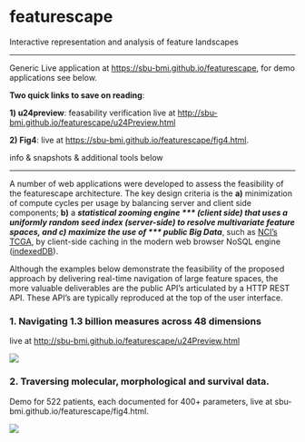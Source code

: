 # featurescape
Interactive representation and analysis of feature landscapes
___
Generic Live application at https://sbu-bmi.github.io/featurescape, for demo applications see below. 

**Two quick links to save on reading**:

**1) u24preview**: feasability verification live at http://sbu-bmi.github.io/featurescape/u24Preview.html

**2) Fig4**: live at https://sbu-bmi.github.io/featurescape/fig4.html. 

info & snapshots & additional tools below
___

A number of web applications were developed to assess the feasibility of the featurescape architecture. The key design criteria is the **a)** minimization of compute cycles per usage by balancing server and client side components; **b)** a ***statistical zooming engine *** (client side) that uses a uniformly random seed index (server-side) to resolve multivariate feature spaces, and **c)** maximize the use of *** public Big Data***, such as [NCI’s TCGA](https://tcga-data.nci.nih.gov/tcgafiles/ftp_auth/distro_ftpusers/anonymous/tumor/), by client-side caching in the modern web browser NoSQL engine ([indexedDB](https://www.w3.org/TR/IndexedDB/)). 

Although the examples below demonstrate the feasibility of the proposed approach by delivering real-time navigation of large feature spaces, the more valuable deliverables are the public API’s  articulated by a HTTP REST API. These API’s are typically reproduced at the top of the user interface. 

### 1. Navigating 1.3 billion measures across 48 dimensions
live at http://sbu-bmi.github.io/featurescape/u24Preview.html

[![](http://sbu-bmi.github.io/featurescape/fun/u24preview.png)](http://sbu-bmi.github.io/featurescape/u24Preview.html)

### 2. Traversing molecular, morphological and survival data. 
Demo for 522 patients, each documented for 400+ parameters, live at sbu-bmi.github.io/featurescape/fig4.html.

[![](http://sbu-bmi.github.io/featurescape/fig4.png)](http://sbu-bmi.github.io/featurescape/fig4.html)
 
